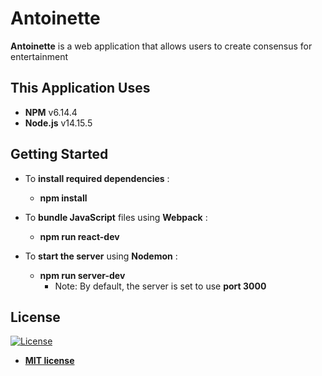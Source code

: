 # Antoinette

**Antoinette** is a web application that allows users to create consensus for entertainment


## This Application Uses

- **NPM**    v6.14.4
- **Node.js**    v14.15.5


## Getting Started

- To **install required dependencies** :
  - **npm install**

- To **bundle JavaScript** files using **Webpack** :
  - **npm run react-dev**

- To **start the server** using **Nodemon** :
  - **npm run server-dev**
    - Note: By default, the server is set to use **port 3000**


## License

[![License](http://img.shields.io/:license-mit-blue.svg?style=flat-square)](http://badges.mit-license.org)

- **[MIT license](http://opensource.org/licenses/mit-license.php)**